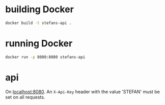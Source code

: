 # building Docker
```sh
docker build -t stefans-api .
```

# running Docker
```sh
docker run -p 8080:8080 stefans-api
```

# api
On [localhost:8080](http://localhost:8080). An `X-Api-Key` header with the value 'STEFAN' must be set on all requests.
